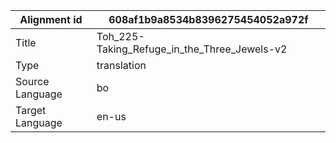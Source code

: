 |Alignment id | 608af1b9a8534b8396275454052a972f
| --- | --- 
|Title | Toh_225-Taking_Refuge_in_the_Three_Jewels-v2 
|Type | translation
|Source Language | bo
|Target Language | en-us